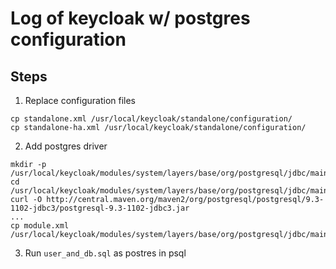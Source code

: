 # Log of keycloak w/ postgres configuration

## Steps

1) Replace configuration files
```
cp standalone.xml /usr/local/keycloak/standalone/configuration/
cp standalone-ha.xml /usr/local/keycloak/standalone/configuration/
```

2) Add postgres driver
```
mkdir -p /usr/local/keycloak/modules/system/layers/base/org/postgresql/jdbc/main
cd /usr/local/keycloak/modules/system/layers/base/org/postgresql/jdbc/main
curl -O http://central.maven.org/maven2/org/postgresql/postgresql/9.3-1102-jdbc3/postgresql-9.3-1102-jdbc3.jar
...
cp module.xml /usr/local/keycloak/modules/system/layers/base/org/postgresql/jdbc/main/
```

3) Run `user_and_db.sql` as postres in psql
